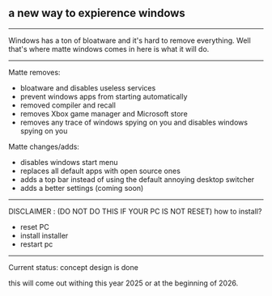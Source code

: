 ## a new way to expierence windows
----
Windows has a ton of bloatware and it's hard to remove everything. Well that's where matte windows comes in here is what it will do.

---
Matte removes:
- bloatware and disables useless services
- prevent windows apps from starting automatically
- removed compiler and recall
- removes Xbox game manager and Microsoft store
- removes any trace of windows spying on you and disables windows spying on you

Matte changes/adds:
- disables windows start menu
- replaces all default apps with open source ones
- adds a top bar instead of using the default annoying desktop switcher
- adds a better settings (coming soon)
----
DISCLAIMER : (DO NOT DO THIS IF YOUR PC IS NOT RESET)
how to install?
- reset PC 
- install installer
- restart pc
----
Current status: concept design is done

this will come out withing this year 2025 or at the beginning of 2026.
